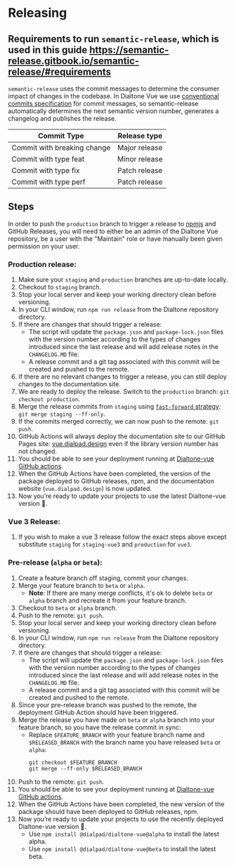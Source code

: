 # Releasing

## Requirements to run `semantic-release`, which is used in this guide https://semantic-release.gitbook.io/semantic-release/#requirements

`semantic-release` uses the commit messages to determine the consumer impact of changes in the codebase. In Dialtone Vue we use [conventional commits specification](https://www.conventionalcommits.org/en/v1.0.0/#specification) for commit messages, so semantic-release automatically determines the next semantic version number, generates a changelog and publishes the release.

| Commit Type | Release type           |
| ------------- |:-------------:|
| Commit with breaking change     | Major release |
| Commit with type feat      | Minor release      |
| Commit with type fix | Patch release      |
| Commit with type perf | Patch release      |

## Steps

In order to push the `production` branch to trigger a release to [npmjs](https://npmjs.com) and GitHub Releases, you will need to either be an admin of the Dialtone Vue repository, be a user with the "Maintain" role or have manually been given permission on your user.

### Production release:

1. Make sure your `staging` and `production` branches are up-to-date locally.
2. Checkout to `staging` branch.
3. Stop your local server and keep your working directory clean before versioning.
4. In your CLI window, run `npm run release` from the Dialtone repository directory.
5. If there are changes that should trigger a release:
   - The script will update the `package.json` and `package-lock.json` files with the version number according to the types of changes introduced since the last release and will add release notes in the `CHANGELOG.MD` file. 
   - A release commit and a git tag associated with this commit will be created and pushed to the remote.
6. If there are no relevant changes to trigger a release, you can still deploy changes to the documentation site.
7. We are ready to deploy the release. Switch to the `production` branch: `git checkout production`.
8. Merge the release commits from `staging` using [`fast-forward` strategy](https://git-scm.com/docs/git-merge#Documentation/git-merge.txt---ff-only): `git merge staging --ff-only`.
9. If the commits merged correctly, we can now push to the remote: `git push`.
10. GitHub Actions will always deploy the documentation site to our GitHub Pages site: [vue.dialpad.design](https://vue.dialpad.design) even if the library version number has not changed.
11. You should be able to see your deployment running at [Dialtone-vue GitHub actions](https://github.com/dialpad/dialtone-vue/actions).
12. When the GitHub Actions have been completed, the version of the package deployed to GitHub releases, npm, and the documentation website (`vue.dialpad.design`) is now updated.
13. Now you’re ready to update your projects to use the latest Dialtone-vue version 🎉.

### Vue 3 Release:

1. If you wish to make a vue 3 release follow the exact steps above except substitute `staging` for `staging-vue3` and `production` for `vue3`.

### Pre-release (`alpha` or `beta`):

1. Create a feature branch off staging, commit your changes.
2. Merge your feature branch to `beta` or `alpha`.
   - **Note**: If there are many merge conflicts, it's ok to delete `beta` or `alpha` branch
   and recreate it from your feature branch.
3. Checkout to `beta` or `alpha` branch.
4. Push to the remote: `git push`.
5. Stop your local server and keep your working directory clean before versioning.
6. In your CLI window, run `npm run release` from the Dialtone repository directory.
7. If there are changes that should trigger a release:
   - The script will update the `package.json` and `package-lock.json` files with the version number according to the types of changes introduced since the last release and will add release notes in the `CHANGELOG.MD` file. 
   - A release commit and a git tag associated with this commit will be created and pushed to the remote.
8. Since your pre-release branch was pushed to the remote, the deployment GitHub Action should have been triggered.
9. Merge the release you have made on `beta` or `alpha` branch into your feature branch, so you have the release commit in sync:
   - Replace `$FEATURE_BRANCH` with your feature branch name and `$RELEASED_BRANCH` with the branch name you have released `beta` or `alpha`:
      ```
      git checkout $FEATURE_BRANCH
      git merge --ff-only $RELEASED_BRANCH
      ```
10. Push to the remote: `git push`.
11. You should be able to see your deployment running at [Dialtone-vue GitHub actions](https://github.com/dialpad/dialtone-vue/actions).
12. When the GitHub Actions have been completed, the new version of the package should have been deployed to GitHub releases, npm.
13. Now you’re ready to update your projects to use the recently deployed Dialtone-vue version 🎉.
    - Use `npm install @dialpad/dialtone-vue@alpha` to install the latest alpha. 
    - Use `npm install @dialpad/dialtone-vue@beta` to install the latest beta.
